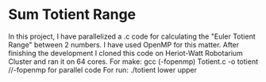 # Sum Totient Range

In this project, I have parallelized a .c code for calculating the "Euler Totient Range" between 2 numbers. I have used OpenMP for this matter. After finishing the development I cloned this code on Heriot-Watt Robotarium Cluster and ran it on 64 cores. 
For make: gcc (-fopenmp) Totient.c -o totient 
//-fopenmp for parallel code
For run: ./totient lower upper
